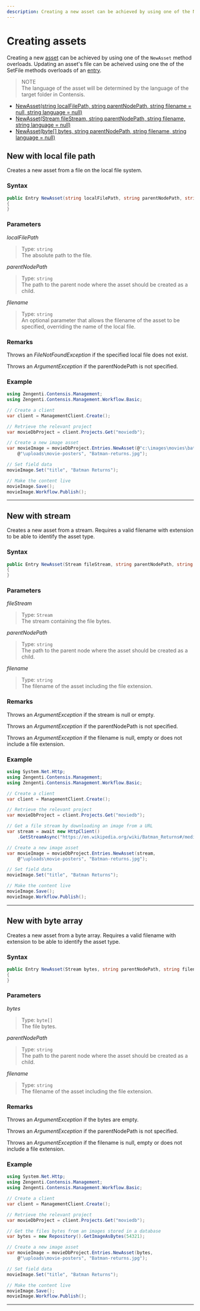 ```yaml
---
description: Creating a new asset can be achieved by using one of the New method overloads.
---
```


# Creating assets

Creating a new [asset](/model/asset.md) can be achieved by using one of the `NewAsset` method overloads. Updating an asset's file can be acheived using one the of the SetFile methods overloads of an [entry](/model/entry-methods.md).

> NOTE  
> The language of the asset will be determined by the language of the target folder in Contensis.

* [NewAsset(string localFilePath, string parentNodePath, string filename = null, string language = null)](#new-with-local-file-path)
* [NewAsset(Stream fileStream, string parentNodePath, string filename, string language = null)](#new-with-stream)
* [NewAsset(byte[] bytes, string parentNodePath, string filename, string language = null)](#new-with-byte-array)

## New with local file path

Creates a new asset from a file on the local file system.

### Syntax

```cs
public Entry NewAsset(string localFilePath, string parentNodePath, string filename = null)
{
}
```

### Parameters

*localFilePath*
> Type: `string`  
> The absolute path to the file.

*parentNodePath*
> Type: `string`  
> The path to the parent node where the asset should be created as a child.

*filename*
> Type: `string`  
> An optional parameter that allows the filename of the asset to be specified, overriding the name of the local file.

### Remarks

Throws an *FileNotFoundException* if the specified local file does not exist.

Throws an *ArgumentException* if the parentNodePath is not specified.

### Example

```cs
using Zengenti.Contensis.Management;
using Zengenti.Contensis.Management.Workflow.Basic;

// Create a client
var client = ManagementClient.Create();

// Retrieve the relevant project
var movieDbProject = client.Projects.Get("moviedb");

// Create a new image asset
var movieImage = movieDbProject.Entries.NewAsset(@"c:\images\movies\batman.jpg",
    @"\uploads\movie-posters", "Batman-returns.jpg");

// Set field data
movieImage.Set("title", "Batman Returns");

// Make the content live
movieImage.Save();
movieImage.Workflow.Publish();
```

---

## New with stream

Creates a new asset from a stream. Requires a valid filename with extension to be able to identify the asset type.

### Syntax

```cs
public Entry NewAsset(Stream fileStream, string parentNodePath, string filename)
{
}
```

### Parameters

*fileStream*
> Type: `Stream`  
> The stream containing the file bytes.

*parentNodePath*
> Type: `string`  
> The path to the parent node where the asset should be created as a child.

*filename*
> Type: `string`  
> The filename of the asset including the file extension.

### Remarks

Throws an *ArgumentException* if the stream is null or empty.

Throws an *ArgumentException* if the parentNodePath is not specified.

Throws an *ArgumentException* if the filename is null, empty or does not include a file extension.

### Example

```cs
using System.Net.Http;
using Zengenti.Contensis.Management;
using Zengenti.Contensis.Management.Workflow.Basic;

// Create a client
var client = ManagementClient.Create();

// Retrieve the relevant project
var movieDbProject = client.Projects.Get("moviedb");

// Get a file stream by downloading an image from a URL
var stream = await new HttpClient()
    .GetStreamAsync("https://en.wikipedia.org/wiki/Batman_Returns#/media/File:Batman_returns_poster2.jpg");

// Create a new image asset
var movieImage = movieDbProject.Entries.NewAsset(stream,
    @"\uploads\movie-posters", "Batman-returns.jpg");

// Set field data
movieImage.Set("title", "Batman Returns");

// Make the content live
movieImage.Save();
movieImage.Workflow.Publish();
```

---

## New with byte array

Creates a new asset from a byte array. Requires a valid filename with extension to be able to identify the asset type.

### Syntax

```cs
public Entry NewAsset(Stream bytes, string parentNodePath, string filename)
{
}
```

### Parameters

*bytes*
> Type: `byte[]`  
> The file bytes.

*parentNodePath*
> Type: `string`  
> The path to the parent node where the asset should be created as a child.

*filename*
> Type: `string`  
> The filename of the asset including the file extension.

### Remarks

Throws an *ArgumentException* if the bytes are empty.

Throws an *ArgumentException* if the parentNodePath is not specified.

Throws an *ArgumentException* if the filename is null, empty or does not include a file extension.

### Example

```cs
using System.Net.Http;
using Zengenti.Contensis.Management;
using Zengenti.Contensis.Management.Workflow.Basic;

// Create a client
var client = ManagementClient.Create();

// Retrieve the relevant project
var movieDbProject = client.Projects.Get("moviedb");

// Get the files bytes from an images stored in a database
var bytes = new Repository().GetImageAsBytes(54321);

// Create a new image asset
var movieImage = movieDbProject.Entries.NewAsset(bytes,
    @"\uploads\movie-posters", "Batman-returns.jpg");

// Set field data
movieImage.Set("title", "Batman Returns");

// Make the content live
movieImage.Save();
movieImage.Workflow.Publish();
```

---
